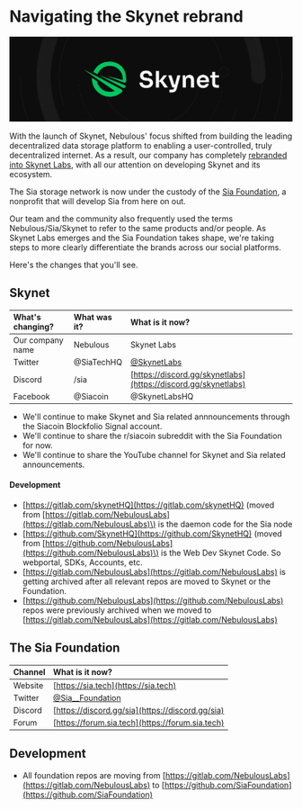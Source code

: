 # Navigating the Skynet rebrand

![](../.gitbook/assets/skynet-banner.png)

With the launch of Skynet, Nebulous' focus shifted from building the leading decentralized data storage platform to enabling a user-controlled, truly decentralized internet. As a result, our company has completely [rebranded into Skynet Labs](https://blog.sia.tech/introducing-skynet-labs-434c852cce07), with all our attention on developing Skynet and its ecosystem.

The Sia storage network is now under the custody of the [Sia Foundation](https://blog.sia.tech/launching-the-sia-foundation-ee47dfab4d2c), a nonprofit that will develop Sia from here on out.

Our team and the community also frequently used the terms Nebulous/Sia/Skynet to refer to the same products and/or people. As Skynet Labs emerges and the Sia Foundation takes shape, we're taking steps to more clearly differentiate the brands across our social platforms.

Here's the changes that you'll see.

## Skynet

| What's changing? | What was it? | What is it now? |
| :--- | :--- | :--- |
| Our company name | Nebulous | Skynet Labs |
| Twitter | @SiaTechHQ | [@SkynetLabs](https://twitter.com/skynetlabs) |
| Discord | /sia | [https://discord.gg/skynetlabs](https://discord.gg/skynetlabs) |
| Facebook | @Siacoin | @SkynetLabsHQ |

* We'll continue to make Skynet and Sia related annnouncements through the Siacoin Blockfolio Signal account.
* We'll continue to share the r/siacoin subreddit with the Sia Foundation for now.
* We'll continue to share the YouTube channel for Skynet and Sia related announcements.

#### Development

* [https://gitlab.com/skynetHQ](https://gitlab.com/skynetHQ) \(moved from [https://gitlab.com/NebulousLabs](https://gitlab.com/NebulousLabs)\) is the daemon code for the Sia node
* [https://github.com/SkynetHQ](https://github.com/SkynetHQ) \(moved from [https://github.com/NebulousLabs](https://github.com/NebulousLabs)\) is the Web Dev Skynet Code. So webportal, SDKs, Accounts, etc.
* [https://gitlab.com/NebulousLabs](https://gitlab.com/NebulousLabs) is getting archived after all relevant repos are moved to Skynet or the Foundation.
* [https://github.com/NebulousLabs](https://github.com/NebulousLabs) repos were previously archived when we moved to [https://gitlab.com/NebulousLabs](https://gitlab.com/NebulousLabs)

## The Sia Foundation

| Channel | What is it now? |
| :--- | :--- |
| Website | [https://sia.tech](https://sia.tech) |
| Twitter | [@Sia\_\_Foundation](https://twitter.com/sia__foundation) |
| Discord | [https://discord.gg/sia](https://discord.gg/sia) |
| Forum | [https://forum.sia.tech](https://forum.sia.tech) |

## Development

* All foundation repos are moving from [https://gitlab.com/NebulousLabs](https://gitlab.com/NebulousLabs) to [https://github.com/SiaFoundation](https://github.com/SiaFoundation)

